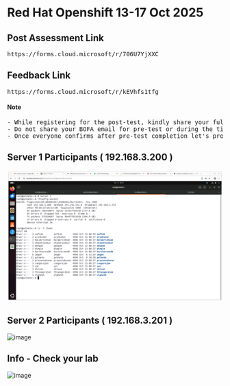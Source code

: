 # Red Hat Openshift 13-17 Oct 2025

## Post Assessment Link
<pre>
https://forms.cloud.microsoft/r/706U7YjXXC
</pre>
 
## Feedback Link
<pre>
https://forms.cloud.microsoft/r/kEVhfs1tfg
</pre>

#### Note
<pre>
- While registering for the post-test, kindly share your full name so that your L&D will be able to recognize you
- Do not share your BOFA email for pre-test or during the time for any reason
- Once everyone confirms after pre-test completion let's proceed with the training
</pre>


## Server 1 Participants ( 192.168.3.200 )
![server1](server1.png)

## Server 2 Participants ( 192.168.3.201 )
<img width="1920" height="1168" alt="image" src="https://github.com/user-attachments/assets/f8fc29ef-37be-443e-a12e-071957edaa9d" />


## Info - Check your lab
<img width="1920" height="1168" alt="image" src="https://github.com/user-attachments/assets/8dd2b8b3-625b-457d-906e-582d529f1ce7" />
